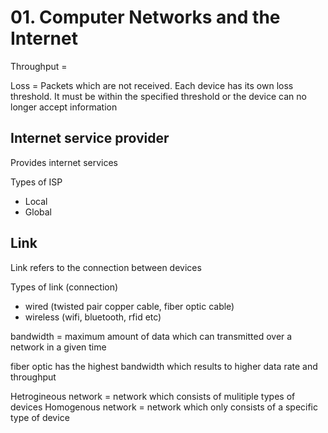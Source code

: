 # 01. Computer  Networks and the Internet

Throughput =

Loss = Packets which are not received. Each device has its own loss threshold. It must be within the specified threshold or the device can no longer accept information

## Internet service provider
Provides internet services 

Types of ISP
- Local
- Global

## Link
Link refers to the connection between devices

Types of link (connection)
- wired (twisted pair copper cable, fiber optic cable)
- wireless (wifi, bluetooth, rfid etc)

bandwidth = maximum amount of data which can transmitted over a network in a given time

fiber optic has the highest bandwidth which results to higher data rate and throughput

Hetrogineous network = network which consists of mulitiple types of devices
Homogenous network = network which only consists of a specific type of device
